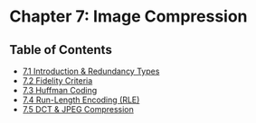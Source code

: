 # Chapter 7: Image Compression

## Table of Contents
- [7.1 Introduction & Redundancy Types](./7.1%20Introduction%20&%20Redundancy%20Types.md)
- [7.2 Fidelity Criteria](./7.2%20Fidelity%20Criteria.md)
- [7.3 Huffman Coding](./7.3%20Huffman%20Coding.md)
- [7.4 Run-Length Encoding (RLE)](./7.4%20Run-Length%20Encoding%20(RLE).md)
- [7.5 DCT & JPEG Compression](./7.5%20DCT%20&%20JPEG%20Compression.md)

